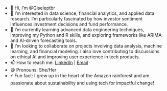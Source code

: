 - 👋 Hi, I’m @Giseleptbr  
- 👀 I’m interested in data science, financial analytics, and applied data research. I’m particularly fascinated by how investor sentiment influences investment decisions and fund performance.  
- 🌱 I’m currently learning advanced data engineering techniques, improving my Python and R skills, and exploring frameworks like ARIMA and AI-driven forecasting tools.  
- 💞️ I’m looking to collaborate on projects involving data analysis, machine learning, and financial modeling. I also love contributing to discussions on ethical AI and improving user experience in tech products.  
- 📫 How to reach me: [LinkedIn](https://www.linkedin.com/in/gisele-fonseca) | [Email](mailto:gisele.fonseca@example.com)  
- 😄 Pronouns: She/Her  
- ⚡ Fun fact: I grew up in the heart of the Amazon rainforest and am passionate about sustainability and using tech for impactful change!  
